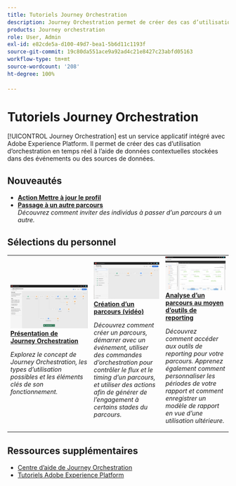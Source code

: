 ```yaml
---
title: Tutoriels Journey Orchestration
description: Journey Orchestration permet de créer des cas d’utilisation d’orchestration en temps réel à l’aide de données contextuelles stockées dans des événements ou des sources de données.
products: Journey orchestration
role: User, Admin
exl-id: e82cde5a-d100-49d7-bea1-5b6d11c1193f
source-git-commit: 19c80da551ace9a92ad4c21e8427c23abfd05163
workflow-type: tm+mt
source-wordcount: '208'
ht-degree: 100%

---
```


# Tutoriels Journey Orchestration

[!UICONTROL Journey Orchestration] est un service applicatif intégré avec Adobe Experience Platform. Il permet de créer des cas d’utilisation d’orchestration en temps réel à l’aide de données contextuelles stockées dans des événements ou des sources de données.

## Nouveautés

* **[Action Mettre à jour le profil](/help/building-a-journey/update-profile-action.md)**
* **[Passage à un autre parcours](/help/building-a-journey/jumping-to-another-journey.md)**
   <br>
   *Découvrez comment inviter des individus à passer d’un parcours à un autre.*

## Sélections du personnel

<table>
<tr>
  <td>
    <a href="./understanding-journey-orchestration.md">
      <img alt="Présentation de Journey Orchestration" src="./assets/journey-orchestration-example.png"/>
    </a>
    <div>
      <a href="./understanding-journey-orchestration.md">
    <strong>Présentation de Journey Orchestration</strong>
    </a>
    </div>
    <p>
    <em>Explorez le concept de Journey Orchestration, les types d’utilisation possibles et les éléments clés de son fonctionnement.</em>
    <p>
  </td>
  <td>
    <a href="./building-a-journey/creating-a-journey.md">
        <img alt="Création d’un parcours (vidéo)" src="./assets/journey34.png"/>
    </a>
    <div>
      <a href="./building-a-journey/creating-a-journey.md">
    <strong>Création d’un parcours (vidéo)</strong>
    </a>
    </div>
    <p>
    <em>Découvrez comment créer un parcours, démarrer avec un événement, utiliser des commandes d’orchestration pour contrôler le flux et le timing d’un parcours, et utiliser des actions afin de générer de lʼengagement à certains stades du parcours.</em>
    <p>
  </td>
  <td>
   <a href="./analyze-a-journey-via-reporting-tools.md">
      <img alt="Analyse d’un parcours au moyen d’outils de reporting" src="./assets/dynamic_report_journey_8.png" />
    </a>
    <div>
      <a href="./analyze-a-journey-via-reporting-tools.md">
    <strong>Analyse d’un parcours au moyen d’outils de reporting</strong>
    </a>
    </div>
    <p>
    <em>Découvrez comment accéder aux outils de reporting pour votre parcours. Apprenez également comment personnaliser les périodes de votre rapport et comment enregistrer un modèle de rapport en vue d’une utilisation ultérieure. </em>
    <p>
  </td>
</tr>
</table>

## Ressources supplémentaires

* [Centre d’aide de Journey Orchestration](https://experienceleague.adobe.com/docs/journeys/using/journey-orchestration-home.html?lang=fr)
* [Tutoriels Adobe Experience Platform](https://experienceleague.adobe.com/docs/platform-learn/tutorials/overview.html?lang=fr)
